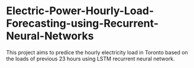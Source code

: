 # Electric-Power-Hourly-Load-Forecasting-using-Recurrent-Neural-Networks
This project aims to predice the hourly electricity load in Toronto based on the loads of previous 23 hours using LSTM recurrent neural network.
